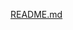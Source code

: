 [README.md](https://raw.githubusercontent.com/rx-angular/rx-angular/main/libs/state/README.md ':include')
